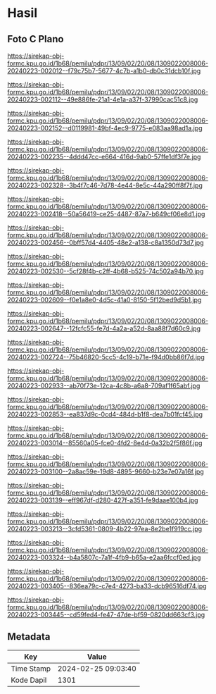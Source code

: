 # Hasil

## Foto C Plano

https://sirekap-obj-formc.kpu.go.id/1b68/pemilu/pdpr/13/09/02/20/08/1309022008006-20240223-002012--f79c75b7-5677-4c7b-a1b0-db0c31dcb10f.jpg

https://sirekap-obj-formc.kpu.go.id/1b68/pemilu/pdpr/13/09/02/20/08/1309022008006-20240223-002112--49e886fe-21a1-4e1a-a37f-37990cac51c8.jpg

https://sirekap-obj-formc.kpu.go.id/1b68/pemilu/pdpr/13/09/02/20/08/1309022008006-20240223-002152--d0119981-49bf-4ec9-9775-e083aa98ad1a.jpg

https://sirekap-obj-formc.kpu.go.id/1b68/pemilu/pdpr/13/09/02/20/08/1309022008006-20240223-002235--4ddd47cc-e664-416d-9ab0-57ffe1df3f7e.jpg

https://sirekap-obj-formc.kpu.go.id/1b68/pemilu/pdpr/13/09/02/20/08/1309022008006-20240223-002328--3b4f7c46-7d78-4e44-8e5c-44a290ff8f7f.jpg

https://sirekap-obj-formc.kpu.go.id/1b68/pemilu/pdpr/13/09/02/20/08/1309022008006-20240223-002418--50a56419-ce25-4487-87a7-b649cf06e8d1.jpg

https://sirekap-obj-formc.kpu.go.id/1b68/pemilu/pdpr/13/09/02/20/08/1309022008006-20240223-002456--0bff57d4-4405-48e2-a138-c8a1350d73d7.jpg

https://sirekap-obj-formc.kpu.go.id/1b68/pemilu/pdpr/13/09/02/20/08/1309022008006-20240223-002530--5cf28f4b-c2ff-4b68-b525-74c502a94b70.jpg

https://sirekap-obj-formc.kpu.go.id/1b68/pemilu/pdpr/13/09/02/20/08/1309022008006-20240223-002609--f0e1a8e0-4d5c-41a0-8150-5f12bed9d5b1.jpg

https://sirekap-obj-formc.kpu.go.id/1b68/pemilu/pdpr/13/09/02/20/08/1309022008006-20240223-002647--12fcfc55-fe7d-4a2a-a52d-8aa88f7d60c9.jpg

https://sirekap-obj-formc.kpu.go.id/1b68/pemilu/pdpr/13/09/02/20/08/1309022008006-20240223-002724--75b46820-5cc5-4c19-b71e-f94d0bb86f7d.jpg

https://sirekap-obj-formc.kpu.go.id/1b68/pemilu/pdpr/13/09/02/20/08/1309022008006-20240223-002933--ab70f73e-12ca-4c8b-a6a8-709af1f65abf.jpg

https://sirekap-obj-formc.kpu.go.id/1b68/pemilu/pdpr/13/09/02/20/08/1309022008006-20240223-002853--ea837d9c-0cd4-484d-b1f8-dea7b01fcf45.jpg

https://sirekap-obj-formc.kpu.go.id/1b68/pemilu/pdpr/13/09/02/20/08/1309022008006-20240223-003014--85560a05-fce0-4fd2-8e4d-0a32b2f5f86f.jpg

https://sirekap-obj-formc.kpu.go.id/1b68/pemilu/pdpr/13/09/02/20/08/1309022008006-20240223-003100--2a8ac59e-19d8-4895-9660-b23e7e07a16f.jpg

https://sirekap-obj-formc.kpu.go.id/1b68/pemilu/pdpr/13/09/02/20/08/1309022008006-20240223-003139--eff967df-d280-427f-a351-fe9daae100b4.jpg

https://sirekap-obj-formc.kpu.go.id/1b68/pemilu/pdpr/13/09/02/20/08/1309022008006-20240223-003213--3cfd5361-0809-4b22-97ea-8e2be1f919cc.jpg

https://sirekap-obj-formc.kpu.go.id/1b68/pemilu/pdpr/13/09/02/20/08/1309022008006-20240223-003324--b4a5807c-7a1f-4fb9-b65a-e2aa6fccf0ed.jpg

https://sirekap-obj-formc.kpu.go.id/1b68/pemilu/pdpr/13/09/02/20/08/1309022008006-20240223-003405--836ea79c-c7e4-4273-ba33-dcb96516df74.jpg

https://sirekap-obj-formc.kpu.go.id/1b68/pemilu/pdpr/13/09/02/20/08/1309022008006-20240223-003445--cd59fed4-fe47-47de-bf59-0820dd663cf3.jpg


## Metadata

| Key        | Value               |
| ---------- | ------------------- |
| Time Stamp | 2024-02-25 09:03:40 |
| Kode Dapil | 1301                |



